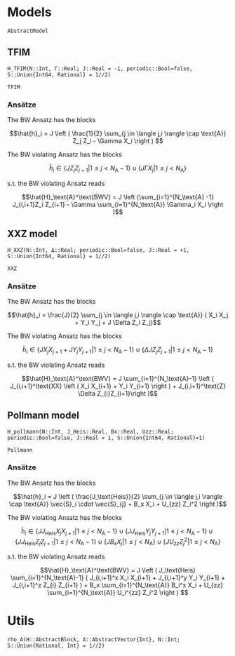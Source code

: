 # Models

```@docs 
AbstractModel
```
## TFIM
```@docs 
H_TFIM(N::Int, Γ::Real; J::Real = -1, periodic::Bool=false, S::Union{Int64, Rational} = 1//2)
```
```@docs
TFIM
```
### Ansätze
The BW Ansatz has the blocks 
```math
\hat{h}_i = J \left ( \frac{1}{2} \sum_{j \in \langle j,i \rangle \cap \text{A}} Z_j Z_i - \Gamma X_i \right ) 
```
The BW violating Ansatz has the blocks 
```math
\hat{h}_i \in  \{ J Z_j Z_{j+1} |  1 \leq j < N_\text{A}-1 \} \cup \{ J\Gamma X_j | 1 \leq j < N_\text{A}\}
```
s.t. the BW violating Ansatz reads
 ```math
\hat{H}_\text{A}^\text{BWV} = J \left (\sum_{i=1}^{N_\text{A} -1} J_{i,i+1}Z_i Z_{i+1} - \Gamma \sum_{i=1}^{N_\text{A}} \Gamma_i X_i \right )
```
## XXZ model 
```@docs 
H_XXZ(N::Int, Δ::Real; periodic::Bool=false, J::Real = +1, S::Union{Int64, Rational} = 1//2)
```
```@docs
XXZ
```
### Ansätze
The BW Ansatz has the blocks 
```math
\hat{h}_i = \frac{J}{2} \sum_{j \in \langle j,i \rangle \cap \text{A}} ( X_i X_j + Y_i Y_j + J \Delta Z_i Z_j)
```
The BW violating Ansatz has the blocks 
```math
\hat{h}_i \in \{J X_j X_{j+1}+J Y_j Y_{j+1} | 1 \leq j < N_\text{A}-1\} \cup \{\Delta J Z_j Z_{j+1} | 1 \leq j < N_\text{A}-1\}
```
s.t. the BW violating Ansatz reads
 ```math
\hat{H}_\text{A}^\text{BWV} = J  \sum_{i=1}^{N_\text{A}-1} \left ( J_{i,i+1}^\text{XX} \left (  X_i X_{i+1} + Y_i Y_{i+1}  \right ) +  J_{i,i+1}^\text{Z} \Delta Z_{i}Z_{i+1}\right )
```
## Pollmann model
```@docs 
H_pollmann(N::Int, J_Heis::Real, Bx::Real, Uzz::Real; periodic::Bool=false, J::Real = 1, S::Union{Int64, Rational}=1)
```
```@docs 
Pollmann
```
### Ansätze
The BW Ansatz has the blocks 
```math
\hat{h}_i = J \left ( \frac{J_\text{Heis}}{2} \sum_{j \in \langle j,i \rangle \cap \text{A}} \vec{S}_i \cdot \vec{S}_{j} + B_x X_i + U_{zz} Z_i^2 \right )
```
The BW violating Ansatz has the blocks 
```math
\hat{h}_i \in \{J J_\text{Heis} X_j X_{j+1} | 1 \leq j < N_\text{A}-1\} \cup \{J J_\text{Heis} Y_j Y_{j+1} | 1 \leq j < N_\text{A}-1\} \cup \{J J_\text{Heis} Z_j Z_{j+1} | 1 \leq j < N_\text{A}-1\} \cup \{ J B_x X_j | 1 \leq j < N_\text{A}\} \cup \{ J U_{zz} Z_j^2 | 1 \leq j < N_\text{A}\}
```
s.t. the BW violating Ansatz reads
 ```math
\hat{H}_\text{A}^\text{BWV} = J \left ( J_\text{Heis} \sum_{i=1}^{N_\text{A}-1} ( J_{i,i+1}^x X_i X_{i+1} + 
    J_{i,i+1}^y Y_i Y_{i+1} + J_{i,i+1}^z Z_{i} Z_{i+1} ) 
    + B_x \sum_{i=1}^{N_\text{A}} B_i^x X_i  
     +  U_{zz} \sum_{i=1}^{N_\text{A}} U_i^{zz} Z_i^2 \right ) 
```

# Utils 

```@docs 
rho_A(H::AbstractBlock, A::AbstractVector{Int}, N::Int; S::Union{Rational, Int} = 1//2) 
```